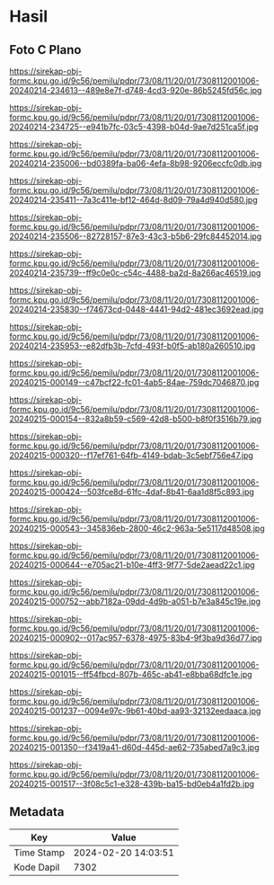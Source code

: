# Hasil

## Foto C Plano

https://sirekap-obj-formc.kpu.go.id/9c56/pemilu/pdpr/73/08/11/20/01/7308112001006-20240214-234613--489e8e7f-d748-4cd3-920e-86b5245fd56c.jpg

https://sirekap-obj-formc.kpu.go.id/9c56/pemilu/pdpr/73/08/11/20/01/7308112001006-20240214-234725--e941b7fc-03c5-4398-b04d-9ae7d251ca5f.jpg

https://sirekap-obj-formc.kpu.go.id/9c56/pemilu/pdpr/73/08/11/20/01/7308112001006-20240214-235006--bd0389fa-ba06-4efa-8b98-9206eccfc0db.jpg

https://sirekap-obj-formc.kpu.go.id/9c56/pemilu/pdpr/73/08/11/20/01/7308112001006-20240214-235411--7a3c411e-bf12-464d-8d09-79a4d940d580.jpg

https://sirekap-obj-formc.kpu.go.id/9c56/pemilu/pdpr/73/08/11/20/01/7308112001006-20240214-235506--82728157-87e3-43c3-b5b6-29fc84452014.jpg

https://sirekap-obj-formc.kpu.go.id/9c56/pemilu/pdpr/73/08/11/20/01/7308112001006-20240214-235739--ff9c0e0c-c54c-4488-ba2d-8a266ac46519.jpg

https://sirekap-obj-formc.kpu.go.id/9c56/pemilu/pdpr/73/08/11/20/01/7308112001006-20240214-235830--f74673cd-0448-4441-94d2-481ec3692ead.jpg

https://sirekap-obj-formc.kpu.go.id/9c56/pemilu/pdpr/73/08/11/20/01/7308112001006-20240214-235953--e82dfb3b-7cfd-493f-b0f5-ab180a260510.jpg

https://sirekap-obj-formc.kpu.go.id/9c56/pemilu/pdpr/73/08/11/20/01/7308112001006-20240215-000149--c47bcf22-fc01-4ab5-84ae-759dc7046870.jpg

https://sirekap-obj-formc.kpu.go.id/9c56/pemilu/pdpr/73/08/11/20/01/7308112001006-20240215-000154--832a8b59-c569-42d8-b500-b8f0f3516b79.jpg

https://sirekap-obj-formc.kpu.go.id/9c56/pemilu/pdpr/73/08/11/20/01/7308112001006-20240215-000320--f17ef761-64fb-4149-bdab-3c5ebf756e47.jpg

https://sirekap-obj-formc.kpu.go.id/9c56/pemilu/pdpr/73/08/11/20/01/7308112001006-20240215-000424--503fce8d-61fc-4daf-8b41-6aa1d8f5c893.jpg

https://sirekap-obj-formc.kpu.go.id/9c56/pemilu/pdpr/73/08/11/20/01/7308112001006-20240215-000543--345836eb-2800-46c2-963a-5e5117d48508.jpg

https://sirekap-obj-formc.kpu.go.id/9c56/pemilu/pdpr/73/08/11/20/01/7308112001006-20240215-000644--e705ac21-b10e-4ff3-9f77-5de2aead22c1.jpg

https://sirekap-obj-formc.kpu.go.id/9c56/pemilu/pdpr/73/08/11/20/01/7308112001006-20240215-000752--abb7182a-09dd-4d9b-a051-b7e3a845c19e.jpg

https://sirekap-obj-formc.kpu.go.id/9c56/pemilu/pdpr/73/08/11/20/01/7308112001006-20240215-000902--017ac957-6378-4975-83b4-9f3ba9d36d77.jpg

https://sirekap-obj-formc.kpu.go.id/9c56/pemilu/pdpr/73/08/11/20/01/7308112001006-20240215-001015--ff54fbcd-807b-465c-ab41-e8bba68dfc1e.jpg

https://sirekap-obj-formc.kpu.go.id/9c56/pemilu/pdpr/73/08/11/20/01/7308112001006-20240215-001237--0094e97c-9b61-40bd-aa93-32132eedaaca.jpg

https://sirekap-obj-formc.kpu.go.id/9c56/pemilu/pdpr/73/08/11/20/01/7308112001006-20240215-001350--f3419a41-d60d-445d-ae62-735abed7a9c3.jpg

https://sirekap-obj-formc.kpu.go.id/9c56/pemilu/pdpr/73/08/11/20/01/7308112001006-20240215-001517--3f08c5c1-e328-439b-ba15-bd0eb4a1fd2b.jpg


## Metadata

| Key        | Value               |
| ---------- | ------------------- |
| Time Stamp | 2024-02-20 14:03:51 |
| Kode Dapil | 7302                |



